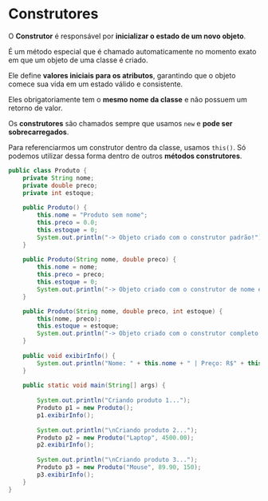 # Construtores

O **Construtor** é responsável por **inicializar o estado de um novo objeto**.

É um método especial que é chamado automaticamente no momento exato em que um objeto de uma classe é criado.

Ele define **valores iniciais para os atributos**, garantindo que o objeto comece sua vida em um estado válido e consistente.

Eles obrigatoriamente tem o **mesmo nome da classe** e não possuem um retorno de valor.

Os **construtores** são chamados sempre que usamos `new` e **pode ser sobrecarregados**. 

Para referenciarmos um construtor dentro da classe, usamos `this()`. Só podemos utilizar dessa forma dentro de outros **métodos construtores**.
```Java
public class Produto {
    private String nome;
    private double preco;
    private int estoque;
    
    public Produto() {
        this.nome = "Produto sem nome";
        this.preco = 0.0;
        this.estoque = 0;
        System.out.println("-> Objeto criado com o construtor padrão!");
    }
    
    public Produto(String nome, double preco) {
        this.nome = nome;
        this.preco = preco;
        this.estoque = 0; 
        System.out.println("-> Objeto criado com o construtor de nome e preço!");
    }

    public Produto(String nome, double preco, int estoque) {
	    this(nome, preco);
        this.estoque = estoque;
        System.out.println("-> Objeto criado com o construtor completo!");
    }
    
    public void exibirInfo() {
        System.out.println("Nome: " + this.nome + " | Preço: R$" + this.preco + " | Estoque: " + this.estoque);
    }
    
    public static void main(String[] args) {
        
        System.out.println("Criando produto 1...");
        Produto p1 = new Produto();
        p1.exibirInfo();
        
        System.out.println("\nCriando produto 2...");
        Produto p2 = new Produto("Laptop", 4500.00); 
        p2.exibirInfo();
        
        System.out.println("\nCriando produto 3...");
        Produto p3 = new Produto("Mouse", 89.90, 150); 
        p3.exibirInfo();
    }
}
```